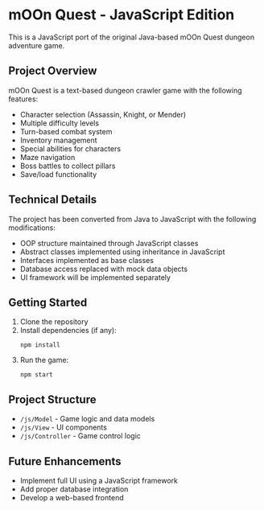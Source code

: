 # mOOn Quest - JavaScript Edition

This is a JavaScript port of the original Java-based mOOn Quest dungeon adventure game.

## Project Overview

mOOn Quest is a text-based dungeon crawler game with the following features:
- Character selection (Assassin, Knight, or Mender)
- Multiple difficulty levels
- Turn-based combat system
- Inventory management
- Special abilities for characters
- Maze navigation
- Boss battles to collect pillars
- Save/load functionality

## Technical Details

The project has been converted from Java to JavaScript with the following modifications:
- OOP structure maintained through JavaScript classes
- Abstract classes implemented using inheritance in JavaScript
- Interfaces implemented as base classes
- Database access replaced with mock data objects
- UI framework will be implemented separately

## Getting Started

1. Clone the repository
2. Install dependencies (if any):
   ```
   npm install
   ```
3. Run the game:
   ```
   npm start
   ```

## Project Structure

- `/js/Model` - Game logic and data models
- `/js/View` - UI components
- `/js/Controller` - Game control logic

## Future Enhancements

- Implement full UI using a JavaScript framework
- Add proper database integration
- Develop a web-based frontend
